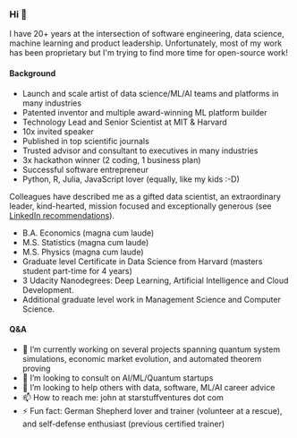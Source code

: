 ### Hi 👋

I have 20+ years at the intersection of software engineering, data science, machine learning and product leadership. Unfortunately, most of my work has been proprietary but I'm trying to find more time for open-source work!

#### Background

- Launch and scale artist of data science/ML/AI teams and platforms in many industries
- Patented inventor and multiple award-winning ML platform builder 
- Technology Lead and Senior Scientist at MIT & Harvard
- 10x invited speaker 
- Published in top scientific journals
- Trusted advisor and consultant to executives in many industries 
- 3x hackathon winner (2 coding, 1 business plan)
- Successful software entrepreneur
- Python, R, Julia, JavaScript lover (equally, like my kids :-D)

Colleagues have described me as a gifted data scientist, an extraordinary leader, kind-hearted, mission focused and exceptionally generous (see [LinkedIn recommendations](https://www.linkedin.com/in/johnmercer/)).

- B.A. Economics (magna cum laude)
- M.S. Statistics (magna cum laude)
- M.S. Physics (magna cum laude)
- Graduate level Certificate in Data Science from Harvard (masters student part-time for 4 years)
- 3 Udacity Nanodegrees: Deep Learning, Artificial Intelligence and Cloud Development. 
- Additional graduate level work in Management Science and Computer Science.

#### Q&A
- 🔭 I’m currently working on several projects spanning quantum system simulations, economic market evolution, and automated theorem proving 
- 👯 I’m looking to consult on AI/ML/Quantum startups
- 🤔 I’m looking to help others with data, software, ML/AI career advice
- 📫 How to reach me: john at starstuffventures dot com
- ⚡ Fun fact: German Shepherd lover and trainer (volunteer at a rescue), and self-defense enthusiast (previous certified trainer)

